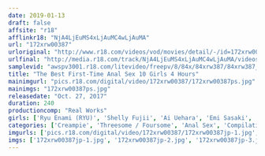 ```yaml
---
date: 2019-01-13
draft: false
affsite: "r18"
afflinkr18: "NjA4LjEuMS4xLjAuMC4wLjAuMA"
url: "172xrw00387"
urloriginal: "http://www.r18.com/videos/vod/movies/detail/-/id=172xrw00387"
urlfinal: "http://media.r18.com/track/NjA4LjEuMS4xLjAuMC4wLjAuMA/videos/vod/movies/detail/-/id=172xrw00387"
samplevid: "awspv3001.r18.com/litevideo/freepv/8/84x/84xrw387/84xrw387_dmb_w.mp4"
title: "The Best First-Time Anal Sex 10 Girls 4 Hours"
mainimgurl: "pics.r18.com/digital/video/172xrw00387/172xrw00387ps.jpg"
mainimgs: "172xrw00387ps.jpg"
releasedate: "Oct. 27, 2017"
duration: 240
productioncomp: "Real Works"
girls: ['Ryu Enami (RYU)', 'Shelly Fujii', 'Ai Uehara', 'Emi Sasaki', 'Ami Kasai', 'Seri Yuki', 'Kisa Tomine', 'Reina Hashimoto', 'Kanna Kitayama']
categories: ['Creampie', 'Threesome / Foursome', 'Anal Sex', 'Compilation', 'Over 4 Hours', 'Hi-Def']
imgurls: ['pics.r18.com/digital/video/172xrw00387/172xrw00387jp-1.jpg', 'pics.r18.com/digital/video/172xrw00387/172xrw00387jp-2.jpg', 'pics.r18.com/digital/video/172xrw00387/172xrw00387jp-3.jpg', 'pics.r18.com/digital/video/172xrw00387/172xrw00387jp-4.jpg', 'pics.r18.com/digital/video/172xrw00387/172xrw00387jp-5.jpg', 'pics.r18.com/digital/video/172xrw00387/172xrw00387jp-6.jpg', 'pics.r18.com/digital/video/172xrw00387/172xrw00387jp-7.jpg', 'pics.r18.com/digital/video/172xrw00387/172xrw00387jp-8.jpg', 'pics.r18.com/digital/video/172xrw00387/172xrw00387jp-9.jpg', 'pics.r18.com/digital/video/172xrw00387/172xrw00387jp-10.jpg', 'pics.r18.com/digital/video/172xrw00387/172xrw00387jp-11.jpg', 'pics.r18.com/digital/video/172xrw00387/172xrw00387jp-12.jpg', 'pics.r18.com/digital/video/172xrw00387/172xrw00387jp-13.jpg', 'pics.r18.com/digital/video/172xrw00387/172xrw00387jp-14.jpg', 'pics.r18.com/digital/video/172xrw00387/172xrw00387jp-15.jpg', 'pics.r18.com/digital/video/172xrw00387/172xrw00387jp-16.jpg', 'pics.r18.com/digital/video/172xrw00387/172xrw00387jp-17.jpg', 'pics.r18.com/digital/video/172xrw00387/172xrw00387jp-18.jpg', 'pics.r18.com/digital/video/172xrw00387/172xrw00387jp-19.jpg', 'pics.r18.com/digital/video/172xrw00387/172xrw00387jp-20.jpg']
imgs: ['172xrw00387jp-1.jpg', '172xrw00387jp-2.jpg', '172xrw00387jp-3.jpg', '172xrw00387jp-4.jpg', '172xrw00387jp-5.jpg', '172xrw00387jp-6.jpg', '172xrw00387jp-7.jpg', '172xrw00387jp-8.jpg', '172xrw00387jp-9.jpg', '172xrw00387jp-10.jpg', '172xrw00387jp-11.jpg', '172xrw00387jp-12.jpg', '172xrw00387jp-13.jpg', '172xrw00387jp-14.jpg', '172xrw00387jp-15.jpg', '172xrw00387jp-16.jpg', '172xrw00387jp-17.jpg', '172xrw00387jp-18.jpg', '172xrw00387jp-19.jpg', '172xrw00387jp-20.jpg']
---
```

